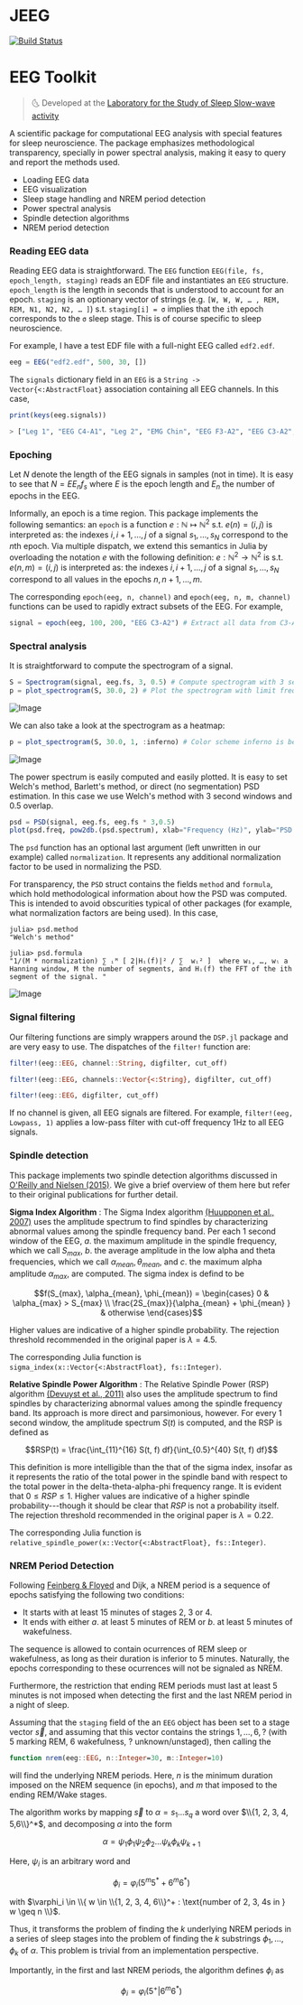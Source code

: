# JEEG

[![Build Status](https://github.com/slopezpereyra/JEEG.jl/actions/workflows/CI.yml/badge.svg?branch=main)](https://github.com/slopezpereyra/JEEG.jl/actions/workflows/CI.yml?query=branch%3Amain)


# EEG Toolkit

> :last_quarter_moon_with_face: Developed at the [Laboratory for the Study of
> Sleep Slow-wave activity](https://www.med.upenn.edu/slowwavelab/)

A scientific package for computational EEG analysis with special features 
for sleep neuroscience. The package emphasizes methodological transparency,
specially in power spectral analysis, making it easy to query and report
the methods used. 

- Loading EEG data
- EEG visualization
- Sleep stage handling and NREM period detection
- Power spectral analysis
- Spindle detection algorithms
- NREM period detection


### Reading EEG data

Reading EEG data is straightforward. The `EEG` function
`EEG(file, fs,
epoch_length, staging)` reads an EDF file and instantiates an `EEG` structure.
`epoch_length` is the length in seconds that is understood to account for an
epoch. `staging` is an optionary vector of strings (e.g. `[W, W, W, … , REM,
REM, N1, N2, N2, … ]`) s.t. `staging[i] = σ` implies that the `i`th epoch
corresponds to the `σ` sleep stage. This is of course specific to sleep
neuroscience.

For example, I have a test EDF file with a full-night EEG called `edf2.edf`.

```julia 
eeg = EEG("edf2.edf", 500, 30, [])
```

The `signals` dictionary field in an `EEG` is a `String ->
Vector{<:AbstractFloat}` association containing all EEG channels. In this case, 

```julia 
print(keys(eeg.signals))

> ["Leg 1", "EEG C4-A1", "Leg 2", "EMG Chin", "EEG F3-A2", "EEG C3-A2", "EOG ROC-A2", "EEG F4-A1", "ECG II", "EEG O1-A2", "SpO2", "ECG I", "EEG O2-A1", "EOG LOC-A2"]
```

### Epoching 

Let $N$ denote the length of the EEG signals in samples (not in time). It is
easy to see that $N = E E_n f_s$ where $E$ is the epoch length and $E_n$ the
number of epochs in the EEG.

Informally, an epoch is a time region. This package implements the following
semantics: an `epoch` is a function $e : \mathbb{N} \mapsto \mathbb{N}^2$ s.t.
$e(n) = (i, j)$ is interpreted as: the indexes $i, i+1, \ldots, j$ of a signal
$s_1, \ldots, s_N$ correspond to the $n$th epoch. Via multiple dispatch, we 
extend this semantics in Julia by overloading the notation $e$ with the
following definition: $e : \mathbb{N}^2 \to \mathbb{N}^2$ is s.t. $e(n, m) = (i,
j)$ is interpreted as: the indexes $i, i+1, \ldots, j$ of a signal $s_1, \ldots, s_N$ 
correspond to all values in the epochs $n, n+1, \ldots, m$.

The corresponding `epoch(eeg, n, channel)` and `epoch(eeg, n, m, channel)`
functions can be used to rapidly extract subsets of the EEG. For example,

```julia
signal = epoch(eeg, 100, 200, "EEG C3-A2") # Extract all data from C3-A2 from epoch 100 to epoch 200.
```

### Spectral analysis

It is straightforward to compute the spectrogram of a signal.


```julia
S = Spectrogram(signal, eeg.fs, 3, 0.5) # Compute spectrogram with 3 second segments and 0.5 segment overlap.
p = plot_spectrogram(S, 30.0, 2) # Plot the spectrogram with limit frequency 30.0; type 2 plot = surface plot.
```

![Image](imgs/spetrogram_plot.png)

We can also take a look at the spectrogram as a heatmap:

```julia
p = plot_spectrogram(S, 30.0, 1, :inferno) # Color scheme inferno is better for heatmaps
```

![Image](imgs/spetrogram_hplot.png) 

The power spectrum is easily computed and easily plotted. It is easy to set Welch's method, Barlett's method, 
or direct (no segmentation) PSD estimation. In this case we use Welch's method with 3 second windows and $0.5$ overlap.

```julia
psd = PSD(signal, eeg.fs, eeg.fs * 3,0.5)
plot(psd.freq, pow2db.(psd.spectrum), xlab="Frequency (Hz)", ylab="PSD (dB)", legend=false)
```

The `psd` function has an optional last argument (left unwritten in our example) called 
`normalization`. It represents any additional normalization factor to be used in normalizing 
the PSD.

For transparency, the `PSD` struct contains the fields `method` and `formula`, which 
hold methodological information about how the PSD was computed. This is intended to avoid 
obscurities typical of other packages (for example, what normalization factors 
are being used). In this case,

```
julia> psd.method
"Welch's method"

julia> psd.formula
"1/(M * normalization) ∑ ᵢᴹ [ 2|Hᵢ(f)|² / ∑  wᵢ² ]  where w₁, …, wₗ a Hanning window, M the number of segments, and Hᵢ(f) the FFT of the ith segment of the signal. "
```


![Image](imgs/psd.png) 

### Signal filtering 

Our filtering functions are simply wrappers around the `DSP.jl` package 
and are very easy to use. The dispatches of the `filter!` function are:

```julia
filter!(eeg::EEG, channel::String, digfilter, cut_off)

filter!(eeg::EEG, channels::Vector{<:String}, digfilter, cut_off)

filter!(eeg::EEG, digfilter, cut_off)
```

If no channel is given, all EEG signals are filtered. For example,
`filter!(eeg, Lowpass, 1)` applies a low-pass filter with cut-off frequency
$1$Hz to all EEG signals.

### Spindle detection 

This package implements two spindle detection algorithms discussed in [O'Reilly
and Nielsen (2015)](https://doi.org/10.3389/fnhum.2015.00353). We give a brief
overview of them here but refer to their original publications for further
detail.

**Sigma Index Algorithm** : The Sigma Index algorithm [(Huupponen et al.,
2007)](https://pubmed.ncbi.nlm.nih.gov/17555950/) uses the amplitude spectrum to
find spindles by characterizing abnormal values among the spindle frequency
band. Per each $1$ second window of the EEG, $a.$ the
maximum amplitude in the spindle frequency, which we call $S_{max}$, $b.$ the
average amplitude in the low alpha and theta frequencies, which we call
$\alpha_{mean}, \theta_{mean}$, and $c.$ the maximum alpha amplitude
$\alpha_{max}$, are computed. The sigma index is defind to be 

$$f(S_{max}, \alpha_{mean}, \phi_{mean}) = \begin{cases} 
0 & \alpha_{max} > S_{max} \\ 
\frac{2S_{max}}{\alpha_{mean} + \phi_{mean} } & otherwise
\end{cases}$$

Higher values are indicative of a higher spindle probability. The rejection
threshold recommended in the original paper is $\lambda = 4.5$.

The corresponding Julia function is ```sigma_index(x::Vector{<:AbstractFloat}, fs::Integer)```.


**Relative Spindle Power Algorithm** : The Relative Spindle Power (RSP)
algorithm [(Devuyst et al., 2011)](https://pubmed.ncbi.nlm.nih.gov/22254656/)
also uses the amplitude spectrum to find spindles by characterizing abnormal values
among the spindle frequency band. Its approach is more direct and parsimonious,
however. For every $1$ second window, the amplitude spectrum $S(t)$ is computed, and
the RSP is defined as

$$RSP(t) = \frac{\int_{11}^{16} S(t, f) df}{\int_{0.5}^{40} S(t, f) df}$$

This definition is more intelligible than the that of the sigma index, insofar
as it represents the ratio of the total power in the spindle band with respect
to the total power in the delta-theta-alpha-phi frequency range. It is evident
that $0 \leq RSP \leq 1$. Higher values are indicative of a higher spindle
probability---though it should be clear that $RSP$ is not a probability itself.
The rejection threshold recommended in the original paper is $\lambda = 0.22$.

The corresponding Julia function is ```relative_spindle_power(x::Vector{<:AbstractFloat}, fs::Integer)```.

### NREM Period Detection

Following [Feinberg & Floyed](https://pubmed.ncbi.nlm.nih.gov/220659/) and
Dijk, a NREM period is a sequence of epochs satisfying the following two conditions:

- It starts with at least 15 minutes of stages 2, 3 or 4.
- It ends with either $a.$ at least 5 minutes of REM or $b.$ at least 5 minutes
  of wakefulness. 

The sequence is allowed to contain ocurrences of REM sleep or wakefulness, as
long as their duration is inferior to 5 minutes. Naturally, the epochs
corresponding to these ocurrences will not be signaled as NREM.

Furthermore, the restriction that ending REM periods must last at least 5
minutes is not imposed when detecting the first and the last NREM period in a
night of sleep.

Assuming that the `staging` field of the an `EEG` object has been set to a
stage vector $\vec{s}$, and assuming that this vector contains the strings $1, \ldots, 6, ?$ (with $5$ marking REM, $6$ wakefulness, $?$ unknown/unstaged), then calling the

```julia
function nrem(eeg::EEG, n::Integer=30, m::Integer=10)
```

will find the underlying NREM periods. Here, $n$ is the minimum duration
imposed on the NREM sequence (in epochs), and $m$ that imposed to the ending
REM/Wake stages.

The algorithm works by mapping $\vec{s}$ to $\alpha = s_1 \ldots s_q$ a word over $\\{1, 2, 3, 4, 5,6\\}^*$, and decomposing $\alpha$ into the form

$$
\alpha = \psi_1 \phi_1 \psi_2 \phi_2 \ldots \psi_k\phi_k \psi_{k+1}
$$

Here, $\psi_i$ is an arbitrary word and

$$
\phi_i = \varphi_i (5^m5^* + 6^m6^*)
$$

with $\varphi_i \in \\{ w \in \\{1, 2, 3, 4, 6\\}^+ : \text{number of 2, 3, 4s in
} w \geq n \\}$.

Thus, it transforms the problem of finding the $k$ underlying NREM periods in a series of
sleep stages into the problem of finding the $k$ substrings $\phi_1, \ldots,
\phi_k$ of $\alpha$. This problem is trivial from an implementation
perspective.

Importantly, in the first and last NREM periods, the algorithm defines $\phi_i$ as

$$
\phi_i = \varphi_i (5^+ | 6^m6^*)
$$








